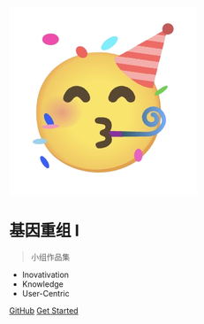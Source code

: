 <!-- _coverpage.md -->

![logo](/_media/logo-removebg-preview.png)

# 基因重组 I

> 小组作品集

- Inovativation
- Knowledge
- User-Centric

[GitHub](https://github.com/NexMaker-Fab/2023zjudemini-hi1)
[Get Started](https://nexmaker-fab.github.io/2023zjudemini-hi1/#/md/about_us)

